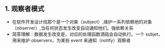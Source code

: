 ## 1. 观察者模式

* 在软件开发设计找那个是一个对象（subject）,维护一系列依赖他的对象（observer）,当任何状态发生改变自动通知他们。强依赖关系
* 简答理解：数据发生改变是，对应的处理函数酒瓯会自动执行。一个 subjet，用来维护 observers，为某些 event 来通知（notify）观察者

